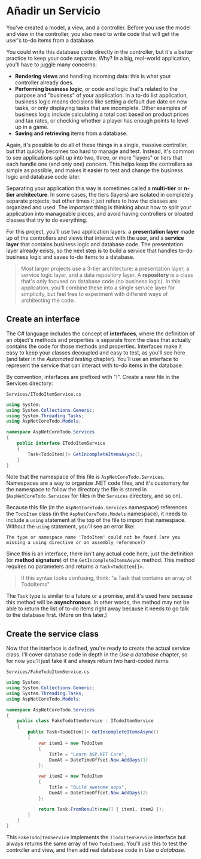 # Añadir un Servicio

You've created a model, a view, and a controller. Before you use the model and view in the controller, you also need to write code that will get the user's to-do items from a database.

You could write this database code directly in the controller, but it's a better practice to keep your code separate. Why? In a big, real-world application, you'll have to juggle many concerns:

* **Rendering views** and handling incoming data: this is what your controller already does.
* **Performing business logic**, or code and logic that's related to the purpose and "business" of your application. In a to-do list application, business logic means decisions like setting a default due date on new tasks, or only displaying tasks that are incomplete. Other examples of business logic include calculating a total cost based on product prices and tax rates, or checking whether a player has enough points to level up in a game.
* **Saving and retrieving** items from a database.

Again, it's possible to do all of these things in a single, massive controller, but that quickly becomes too hard to manage and test. Instead, it's common to see applications split up into two, three, or more "layers" or tiers that each handle one \(and only one\) concern. This helps keep the controllers as simple as possible, and makes it easier to test and change the business logic and database code later.

Separating your application this way is sometimes called a **multi-tier** or **n-tier architecture**. In some cases, the tiers \(layers\) are isolated in completely separate projects, but other times it just refers to how the classes are organized and used. The important thing is thinking about how to split your application into manageable pieces, and avoid having controllers or bloated classes that try to do everything.

For this project, you'll use two application layers: a **presentation layer** made up of the controllers and views that interact with the user, and a **service layer** that contains business logic and database code. The presentation layer already exists, so the next step is to build a service that handles to-do business logic and saves to-do items to a database.

> Most larger projects use a 3-tier architecture: a presentation layer, a service logic layer, and a data repository layer. A **repository** is a class that's only focused on database code \(no business logic\). In this application, you'll combine these into a single service layer for simplicity, but feel free to experiment with different ways of architecting the code.

## Create an interface

The C\# language includes the concept of **interfaces**, where the definition of an object's methods and properties is separate from the class that actually contains the code for those methods and properties. Interfaces make it easy to keep your classes decoupled and easy to test, as you'll see here \(and later in the _Automated testing_ chapter\). You'll use an interface to represent the service that can interact with to-do items in the database.

By convention, interfaces are prefixed with "I". Create a new file in the Services directory:

`Services/ITodoItemService.cs`

```csharp
using System;
using System.Collections.Generic;
using System.Threading.Tasks;
using AspNetCoreTodo.Models;

namespace AspNetCoreTodo.Services
{
    public interface ITodoItemService
    {
        Task<TodoItem[]> GetIncompleteItemsAsync();
    }
}
```

Note that the namespace of this file is `AspNetCoreTodo.Services`. Namespaces are a way to organize .NET code files, and it's customary for the namespace to follow the directory the file is stored in \(`AspNetCoreTodo.Services` for files in the `Services` directory, and so on\).

Because this file \(in the `AspNetCoreTodo.Services` namespace\) references the `TodoItem` class \(in the `AspNetCoreTodo.Models` namespace\), it needs to include a `using` statement at the top of the file to import that namespace. Without the `using` statement, you'll see an error like:

```text
The type or namespace name 'TodoItem' could not be found (are you missing a using directive or an assembly reference?)
```

Since this is an interface, there isn't any actual code here, just the definition \(or **method signature**\) of the `GetIncompleteItemsAsync` method. This method requires no parameters and returns a `Task<TodoItem[]>`.

> If this syntax looks confusing, think: "a Task that contains an array of TodoItems".

The `Task` type is similar to a future or a promise, and it's used here because this method will be **asynchronous**. In other words, the method may not be able to return the list of to-do items right away because it needs to go talk to the database first. \(More on this later.\)

## Create the service class

Now that the interface is defined, you're ready to create the actual service class. I'll cover database code in depth in the _Use a database_ chapter, so for now you'll just fake it and always return two hard-coded items:

`Services/FakeTodoItemService.cs`

```csharp
using System;
using System.Collections.Generic;
using System.Threading.Tasks;
using AspNetCoreTodo.Models;

namespace AspNetCoreTodo.Services
{
    public class FakeTodoItemService : ITodoItemService
    {
        public Task<TodoItem[]> GetIncompleteItemsAsync()
        {
            var item1 = new TodoItem
            {
                Title = "Learn ASP.NET Core",
                DueAt = DateTimeOffset.Now.AddDays(1)
            };

            var item2 = new TodoItem
            {
                Title = "Build awesome apps",
                DueAt = DateTimeOffset.Now.AddDays(2)
            };

            return Task.FromResult(new[] { item1, item2 });
        }
    }
}
```

This `FakeTodoItemService` implements the `ITodoItemService` interface but always returns the same array of two `TodoItem`s. You'll use this to test the controller and view, and then add real database code in _Use a database_.

